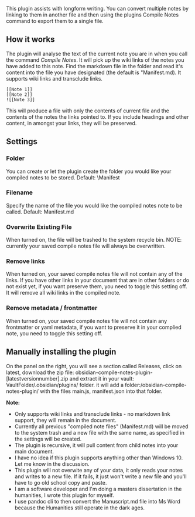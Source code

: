 This plugin assists with longform writing. You can convert multiple notes by linking to them in another file and then using the plugins Compile Notes command to export them to a single file.

## How it works
The plugin will analyse the text of the current note you are in when you call the command *Compile Notes*. It will pick up the wiki links of the notes you have added to this note. Find the markdown file in the folder and read it's content into the file you have designated (the default is "Manifest.md). It supports wiki links and transclude links.
```
[[Note 1]]
[[Note 2]]
![[Note 3]]
```
This will produce a file with only the contents of current file and the contents of the notes the links pointed to. If you include headings and other content, in amongst your links, they will be preserved.

## Settings
### Folder
You can create or let the plugin create the folder you would like your compiled notes to be stored. Default: \Manifest
### Filename
Specify the name of the file you would like the compiled notes note to be called. Default: Manifest.md
### Overwrite Existing File
When turned on, the file will be trashed to the system recycle bin. 
NOTE: currently your saved compile notes file will always be overwritten.
### Remove links
When turned on, your saved compile notes file will not contain any of the links. If you have other links in your document that are in other folders or do not exist yet, if you want preserve them, you need to toggle this setting off. It will remove all wiki links in the compiled note.
### Remove metadata / frontmatter
When turned on, your saved compile notes file will not contain any frontmatter or yaml metadata, if you want to preserve it in your complied note, you need to toggle this setting off. 

## Manually installing the plugin
On the panel on the right, you will see a section called Releases, click on latest, download the zip file: obsidian-compile-notes-plugin-[latestversionnumber].zip and extract it in 
your vault: VaultFolder/.obsidian/plugins/ folder.
it will add a folder:/obsidian-compile-notes-plugin/ with the files main.js, manifest.json into that folder.

**Note:**
- Only supports wiki links and transclude links - no markdown link support, they will remain in the document.
- Currently all previous "compiled note files" (Manifest.md) will be moved to the system trash and a new file with the same name, as specified in the settings will be created.
- The plugin is recursive, it will pull content from child notes into your main document.
- I have no idea if this plugin supports anything other than Windows 10. Let me know in the discussion.
- This plugin will not overwite any of your data, it only reads your notes and writes to a new file. If it fails, it just won't write a new file and you'll have to go old school copy and paste.
- I am a software developer and I'm doing a masters dissertation in the humanities, I wrote this plugin for myself.
- I use pandoc cli to then convert the Manuscript.md file into Ms Word because the Humanities still operate in the dark ages. 
